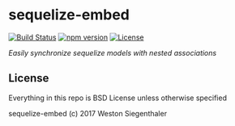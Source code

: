 # sequelize-embed

[![Build Status](https://travis-ci.org/Wsiegenthaler/sequelize-embed.svg?branch=master)](https://travis-ci.org/Wsiegenthaler/sequelize-embed)
[![npm version](https://badge.fury.io/js/sequelize-embed.svg)](https://www.npmjs.com/package/sequelize-embed)
[![License](https://img.shields.io/badge/License-BSD%203--Clause-blue.svg)](https://opensource.org/licenses/BSD-3-Clause)

*Easily synchronize sequelize models with nested associations*



## License

Everything in this repo is BSD License unless otherwise specified

sequelize-embed (c) 2017 Weston Siegenthaler
